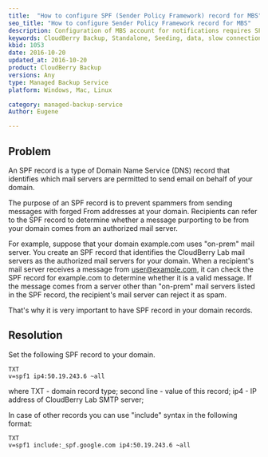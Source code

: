 ```yaml
---
title:  "How to configure SPF (Sender Policy Framework) record for MBS"
seo_title: "How to configure Sender Policy Framework record for MBS"
description: Configuration of MBS account for notifications requires SFP record (when no AWS SES configured)
keywords: CloudBerry Backup, Standalone, Seeding, data, slow connection
kbid: 1053
date: 2016-10-20
updated_at: 2016-10-20
product: CloudBerry Backup
versions: Any
type: Managed Backup Service
platform: Windows, Mac, Linux

category: managed-backup-service
Author: Eugene

---
```

## Problem

An SPF record is a type of Domain Name Service (DNS) record that identifies which mail servers are permitted to send email on behalf of your domain.

The purpose of an SPF record is to prevent spammers from sending messages with forged From addresses at your domain. Recipients can refer to the SPF record to determine whether a message purporting to be from your domain comes from an authorized mail server.

For example, suppose that your domain example.com uses "on-prem" mail server. You create an SPF record that identifies the CloudBerry Lab mail servers as the authorized mail servers for your domain. When a recipient's mail server receives a message from user@example.com, it can check the SPF record for example.com to determine whether it is a valid message. If the message comes from a server other than "on-prem" mail servers listed in the SPF record, the recipient's mail server can reject it as spam.

That's why it is very important to have SPF record in your domain records.

## Resolution

Set the following SPF record to your domain.

~~~
TXT
v=spf1 ip4:50.19.243.6 ~all
~~~

where TXT - domain record type; second line - value of this record; ip4 - IP address of CloudBerry Lab SMTP server;

In case of other records you can use "include" syntax in the following format:

~~~
TXT
v=spf1 include:_spf.google.com ip4:50.19.243.6 ~all
~~~
